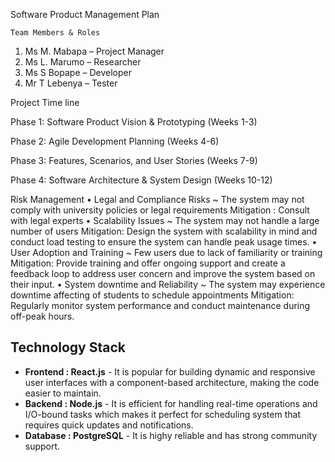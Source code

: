 Software Product Management Plan

    Team Members & Roles
1.	Ms M. Mabapa – Project Manager
2.	Ms L. Marumo – Researcher
3.	Ms S Bopape – Developer
4.	Mr T Lebenya – Tester 

Project Time line

Phase 1: Software Product Vision & Prototyping (Weeks 1-3) 

Phase 2: Agile Development Planning (Weeks 4-6) 
 
Phase 3: Features, Scenarios, and User Stories (Weeks 7-9) 
 
Phase 4: Software Architecture & System Design (Weeks 10-12)

Risk Management 
•	Legal and Compliance Risks
         ~ The system may not comply with university policies or legal requirements
             Mitigation : Consult with legal experts
•	Scalability Issues 
~  The system may not handle a large number of users
Mitigation: Design the system with scalability in mind and conduct load testing      to ensure the system can handle peak usage times.
•	User Adoption and Training
~ Few users due to lack of familiarity or training
Mitigation: Provide training and offer ongoing support and create a feedback loop to address user concern and improve the system based on their input.
•	System downtime and Reliability
~ The system may experience downtime affecting of students to schedule appointments
Mitigation: Regularly monitor system performance and conduct maintenance during off-peak hours.

## Technology Stack
- **Frontend : React.js** - It is popular for building dynamic and responsive user interfaces with a component-based architecture, making the code easier to maintain.
- **Backend : Node.js** - It is efficient for handling real-time operations and I/O-bound tasks which makes it perfect for scheduling system that requires quick updates and notifications.
- **Database : PostgreSQL** - It is highy reliable and has strong community support.
